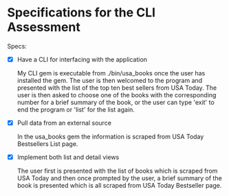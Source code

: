 # Specifications for the CLI Assessment

Specs:
- [x] Have a CLI for interfacing with the application

    My CLI gem is executable from ./bin/usa_books once the user has installed the gem. The user is then welcomed to the program and presented with the list of the top ten best sellers from USA Today. The user is then asked to choose one of the books with the corresponding number for a brief summary of the book, or the user can type 'exit' to end the program or 'list' for the list again.


- [x] Pull data from an external source

    In the usa_books gem the information is scraped from USA Today Bestsellers List page.

- [x] Implement both list and detail views

    The user first is presented with the list of books which is scraped from USA Today and then once prompted by the user, a brief summary of the book is presented which is all scraped from USA Today Bestseller page.
